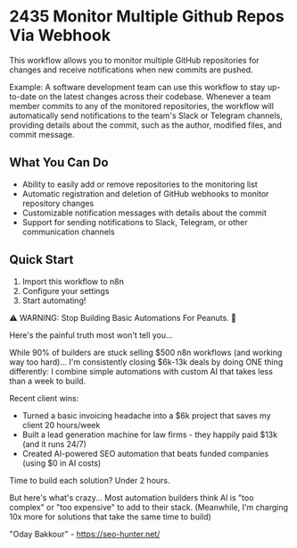# 2435 Monitor Multiple Github Repos Via Webhook

This workflow allows you to monitor multiple GitHub repositories for changes and receive notifications when new commits are pushed.

Example: A software development team can use this workflow to stay up-to-date on the latest changes across their codebase. Whenever a team member commits to any of the monitored repositories, the workflow will automatically send notifications to the team's Slack or Telegram channels, providing details about the commit, such as the author, modified files, and commit message.

## What You Can Do
- Ability to easily add or remove repositories to the monitoring list
- Automatic registration and deletion of GitHub webhooks to monitor repository changes
- Customizable notification messages with details about the commit
- Support for sending notifications to Slack, Telegram, or other communication channels

## Quick Start
1. Import this workflow to n8n
2. Configure your settings
3. Start automating!

⚠️ WARNING: Stop Building Basic Automations For Peanuts. 🚫

Here's the painful truth most won't tell you...

While 90% of builders are stuck selling $500 n8n workflows (and working way too hard)...
I'm consistently closing $6k-13k deals by doing ONE thing differently:
I combine simple automations with custom AI that takes less than a week to build.

Recent client wins:
* Turned a basic invoicing headache into a $6k project that saves my client 20 hours/week
* Built a lead generation machine for law firms - they happily paid $13k (and it runs 24/7)
* Created AI-powered SEO automation that beats funded companies (using $0 in AI costs)

Time to build each solution? Under 2 hours.

But here's what's crazy...
Most automation builders think AI is "too complex" or "too expensive" to add to their stack.
(Meanwhile, I'm charging 10x more for solutions that take the same time to build)

"Oday Bakkour" - https://seo-hunter.net/
